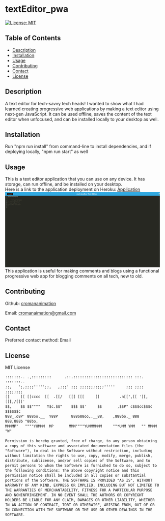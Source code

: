# textEditor_pwa
[![License: MIT](https://img.shields.io/badge/License-MIT-yellow.svg)](https://opensource.org/licenses/MIT)

## Table of Contents
 - [Description](#description)
 - [Installation](#installation)
 - [Usage](#usage)
 - [Contributing](#contributing)
 - [Contact](#contact)
 - [License](#license)


## Description

A text editor for tech-savvy tech heads! I wanted to show what I had learned creating progressive web applications by making a text editor using next-gen JavaScript. It can be used offline, saves the content of the text editor when unfocused, and can be installed locally to your desktop as well.

## Installation

Run "npm run install" from command-line to install dependencies, and if deploying locally, "npm run start" as well

## Usage
This is a text editor application that you can use on any device. It has storage, can run offline, and be installed on your desktop.  
Here is a link to the application deployment on Heroku: [Application](https://tigerpawtexteditor-a6c781c53492.herokuapp.com/)  
![Preview Picture](./assets/images/preview.png)
This application is useful for making comments and blogs using a functional progressive web app for blogging comments on all tech, new to old.

## Contributing


 Github: [cromananimation](https://github.com/cromananimation)

 Email: cromanaimation@gmail.com

## Contact

 Preferred contact method: Email

## License

MIT License
    
    :::::::-. .,:::::::::      .::.::::::::::::::::::::::::::: :::.    :::::::..   
    ;;,   ';,;;;;''''';;,   ,;;;' ;;; ;;;;;;;;;;;'''''     ;;; ;;;;   ;;;;;;;;  
    [[     [[ [[cccc  [[  .[[/   [[[ [[[     [[         .n[[',[[ '[[,  [[[,/[[['  
    $$,    $$ $$""""   Y$c.$$"    $$$ $$'     $$       ,$$P" c$$$cc$$$c $$$$$$c    
    888_,o8P' 888oo,__  Y88P      888o88oo,.__88,    ,888bo,_ 888   888,888b "88bo,
    MMMMP"   """"YUMMM  MP       MMM""""YUMMMMMM     ""*UMM YMM   "" MMMM   "W" 

    Permission is hereby granted, free of charge, to any person obtaining a copy of this software and associated documentation files (the "Software"), to deal in the Software without restriction, including without limitation the rights to use, copy, modify, merge, publish, distribute, sublicense, and/or sell copies of the Software, and to permit persons to whom the Software is furnished to do so, subject to the following conditions: The above copyright notice and this permission notice shall be included in all copies or substantial portions of the Software. THE SOFTWARE IS PROVIDED "AS IS", WITHOUT WARRANTY OF ANY KIND, EXPRESS OR IMPLIED, INCLUDING BUT NOT LIMITED TO THE WARRANTIES OF MERCHANTABILITY, FITNESS FOR A PARTICULAR PURPOSE AND NONINFRINGEMENT. IN NO EVENT SHALL THE AUTHORS OR COPYRIGHT HOLDERS BE LIABLE FOR ANY CLAIM, DAMAGES OR OTHER LIABILITY, WHETHER IN AN ACTION OF CONTRACT, TORT OR OTHERWISE, ARISING FROM, OUT OF OR IN CONNECTION WITH THE SOFTWARE OR THE USE OR OTHER DEALINGS IN THE SOFTWARE.